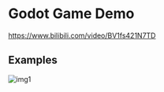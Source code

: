 # Godot Game Demo

https://www.bilibili.com/video/BV1fs421N7TD

## Examples

![img1](https://vip.123pan.cn/1821134884/yk6baz03t0m000d5qauzx2dmvjfqcvb0DIYvDIewAdY1AcxxDqF=.png)